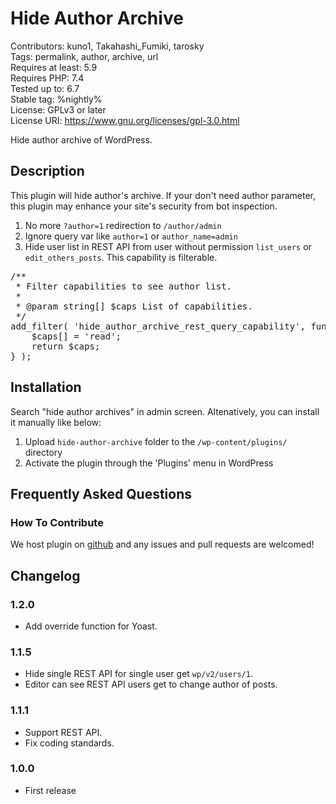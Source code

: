 # Hide Author Archive

Contributors: kuno1, Takahashi_Fumiki, tarosky  
Tags: permalink, author, archive, url  
Requires at least: 5.9  
Requires PHP: 7.4  
Tested up to: 6.7  
Stable tag: %nightly%  
License: GPLv3 or later  
License URI: https://www.gnu.org/licenses/gpl-3.0.html

Hide author archive of WordPress.

## Description

This plugin will hide author's archive.
If your don't need author parameter, this plugin may enhance your site's security from bot inspection.

1. No more `?author=1` redirection to `/author/admin`
2. Ignore query var like `author=1` or `author_name=admin`
3. Hide user list in REST API from user without permission `list_users` or `edit_others_posts`. This capability is filterable.

<pre>
/**
 * Filter capabilities to see author list.
 *
 * @param string[] $caps List of capabilities.
 */
add_filter( 'hide_author_archive_rest_query_capability', function( $caps ) {
	$caps[] = 'read';
	return $caps;
} );
</pre>

## Installation

Search "hide author archives" in admin screen.
Altenatively, you can install it manually like below:

1. Upload `hide-author-archive` folder to the `/wp-content/plugins/` directory
2. Activate the plugin through the 'Plugins' menu in WordPress

## Frequently Asked Questions

### How To Contribute

We host plugin on [github](https://github.com/kuno1/hide-author-archive) and any issues and pull requests are welcomed!

## Changelog

### 1.2.0

* Add override function for Yoast.

### 1.1.5

* Hide single REST API for single user get `wp/v2/users/1`.
* Editor can see REST API users get to change author of posts.

### 1.1.1

* Support REST API.
* Fix coding standards.

### 1.0.0

* First release
